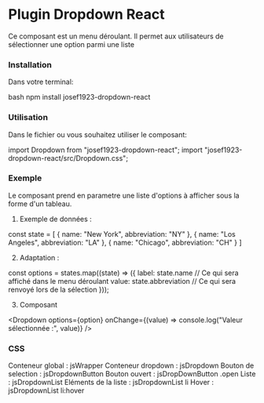 # Plugin Dropdown React

Ce composant est un menu déroulant.
Il permet aux utilisateurs de sélectionner une option parmi une liste

### Installation ###

Dans votre terminal:

bash
npm install josef1923-dropdown-react

### Utilisation ###

Dans le fichier ou vous souhaitez utiliser le composant:

import Dropdown from "josef1923-dropdown-react";
import "josef1923-dropdown-react/src/Dropdown.css";


### Exemple ###

Le composant prend en parametre une liste d'options à afficher sous la forme d'un tableau.

1. Exemple de données :

const state = [
  { name: "New York", abbreviation: "NY" },
  { name: "Los Angeles", abbreviation: "LA" },
  { name: "Chicago", abbreviation: "CH" }
]

2. Adaptation :

const options = states.map((state) => ({
  label: state.name               // Ce qui sera affiché dans le menu déroulant
  value: state.abbreviation       // Ce qui sera renvoyé lors de la sélection
}));

3. Composant 

<Dropdown 
options={option} 
onChange={(value) =>  console.log("Valeur sélectionnée :", value)}
/>


### CSS ###

Conteneur global : jsWrapper
Conteneur dropdown : jsDropdown
Bouton de selection : jsDropdownButton
Bouton ouvert : jsDropDownButton .open
Liste : jsDropdownList
Eléments de la liste : jsDropdownList li
Hover : jsDropdownList li:hover